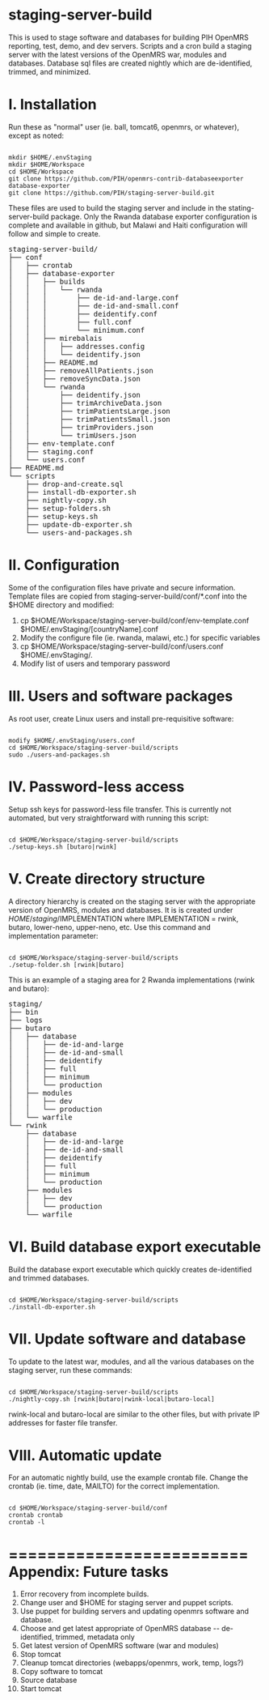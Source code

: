 staging-server-build
====================
This is used to stage software and databases for building PIH OpenMRS reporting, test, demo, and dev servers.   Scripts and a cron build a staging server with the latest versions of the OpenMRS war, modules and databases.  Database sql files are created nightly which are de-identified, trimmed, and minimized.

I. Installation
===============
Run these as "normal" user (ie. ball, tomcat6, openmrs, or whatever), except as noted:

<code>
mkdir $HOME/.envStaging
mkdir $HOME/Workspace
cd $HOME/Workspace
git clone https://github.com/PIH/openmrs-contrib-databaseexporter database-exporter
git clone https://github.com/PIH/staging-server-build.git
</code>

These files are used to build the staging server and include in the stating-server-build package.  Only the Rwanda database exporter configuration is complete and available in github, but Malawi and Haiti configuration will follow and simple to create.

<pre>
staging-server-build/
├── conf
│   ├── crontab
│   ├── database-exporter
│   │   ├── builds
│   │   │   └── rwanda
│   │   │       ├── de-id-and-large.conf
│   │   │       ├── de-id-and-small.conf
│   │   │       ├── deidentify.conf
│   │   │       ├── full.conf
│   │   │       └── minimum.conf
│   │   ├── mirebalais
│   │   │   ├── addresses.config
│   │   │   └── deidentify.json
│   │   ├── README.md
│   │   ├── removeAllPatients.json
│   │   ├── removeSyncData.json
│   │   └── rwanda
│   │       ├── deidentify.json
│   │       ├── trimArchiveData.json
│   │       ├── trimPatientsLarge.json
│   │       ├── trimPatientsSmall.json
│   │       ├── trimProviders.json
│   │       └── trimUsers.json
│   ├── env-template.conf
│   ├── staging.conf
│   └── users.conf
├── README.md
└── scripts
    ├── drop-and-create.sql
    ├── install-db-exporter.sh
    ├── nightly-copy.sh
    ├── setup-folders.sh
    ├── setup-keys.sh
    ├── update-db-exporter.sh
    └── users-and-packages.sh
</pre>


II. Configuration  
======================

Some of the configuration files have private and secure information.  Template files are copied from
staging-server-build/conf/*.conf into the $HOME directory and modified:

1. cp $HOME/Workspace/staging-server-build/conf/env-template.conf $HOME/.envStaging/[countryName].conf
2. Modify the configure file (ie. rwanda, malawi, etc.) for specific variables
3. cp $HOME/Workspace/staging-server-build/conf/users.conf $HOME/.envStaging/.
4. Modify list of users and temporary password


III. Users and software packages
=================================
As root user, create Linux users and install pre-requisitive software:

<code>
modify $HOME/.envStaging/users.conf
cd $HOME/Workspace/staging-server-build/scripts
sudo ./users-and-packages.sh
</code>

IV. Password-less access
=================================
Setup ssh keys for password-less file transfer.  This is currently not automated, but very straightforward with running this script:

<code>
cd $HOME/Workspace/staging-server-build/scripts
./setup-keys.sh [butaro|rwink]
</code>

V. Create directory structure
===============================
A directory hierarchy is created on the staging server with the appropriate version of OpenMRS, modules and databases.  It is is created under $HOME/staging/$IMPLEMENTATION where IMPLEMENTATION = rwink, butaro, lower-neno, upper-neno, etc.  Use this command and implementation parameter:  

<code>
cd $HOME/Workspace/staging-server-build/scripts
./setup-folder.sh [rwink|butaro]
</code>

This is an example of a staging area for 2 Rwanda implementations (rwink and butaro):

<pre>
staging/
├── bin
├── logs
├── butaro
│   ├── database
│   │   ├── de-id-and-large
│   │   ├── de-id-and-small
│   │   ├── deidentify
│   │   ├── full
│   │   ├── minimum
│   │   └── production
│   ├── modules
│   │   ├── dev
│   │   └── production
│   └── warfile
└── rwink
    ├── database
    │   ├── de-id-and-large
    │   ├── de-id-and-small
    │   ├── deidentify
    │   ├── full
    │   ├── minimum
    │   └── production
    ├── modules
    │   ├── dev
    │   └── production
    └── warfile
</pre>


VI. Build database export executable
======================================
Build the database export executable which quickly creates de-identified and trimmed databases.

<code>
cd $HOME/Workspace/staging-server-build/scripts
./install-db-exporter.sh
</code>

VII.  Update software and database 
======================================
To update to the latest war, modules, and all the various databases on the staging server, run these commands:

<code>
cd $HOME/Workspace/staging-server-build/scripts
./nightly-copy.sh [rwink|butaro|rwink-local|butaro-local]
</code>

rwink-local and butaro-local are similar to the other files, but with private IP addresses for faster file transfer.


VIII.  Automatic update
====================================
For an automatic nightly build, use the example crontab file.  Change the crontab (ie. time, date, MAILTO) for the correct implementation.

<code>
cd $HOME/Workspace/staging-server-build/conf
crontab crontab
crontab -l
</code>


=========================
Appendix:  Future tasks
=========================
1. Error recovery from incomplete builds.
2. Change user and $HOME for staging server and puppet scripts.
3. Use puppet for building servers and updating openmrs software and database.
  1. Choose and get latest appropriate of OpenMRS database -- de-identified, trimmed, metadata only
  2. Get latest version of OpenMRS software (war and modules)
  3. Stop tomcat 
  4. Cleanup tomcat directories (webapps/openmrs, work, temp, logs?)
  5. Copy software to tomcat
  6. Source database
  7. Start tomcat 
